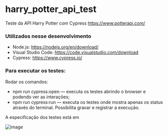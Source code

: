 # harry_potter_api_test
  Teste da API Harry Potter com Cypress 
  https://www.potterapi.com/
  
### Utilizados nesse desenvolvimento
  
* Node.js: https://nodejs.org/en/download/
* Visual Studio Code: https://code.visualstudio.com/download
* Cypress: https://www.cypress.io/

### Para executar os testes:
Rodar os comandos:

* npm run cypress:open — executa os testes abrindo o browser e podendo ver as interações;
* npm run cypress:run — executa os testes onde mostra apenas os status através do terminal. Possibilita gravar e registrar a execução.

A especificação dos testes está em 

   ![image](https://user-images.githubusercontent.com/69819910/90849574-f4f27380-e345-11ea-9bda-72f861ab963a.png)

